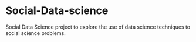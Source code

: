 # Social-Data-science

Social Data Science project to explore the use of data science techniques to social science problems.
